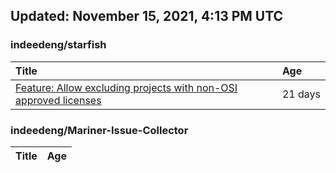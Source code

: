 ## Updated: November 15, 2021, 4:13 PM UTC


### indeedeng/starfish
|**Title**|**Age**|
|:----|:----|
|[Feature: Allow excluding projects with non-OSI approved licenses](https://github.com/indeedeng/starfish/issues/126)|21&nbsp;days|


### indeedeng/Mariner-Issue-Collector
|**Title**|**Age**|
|:----|:----|